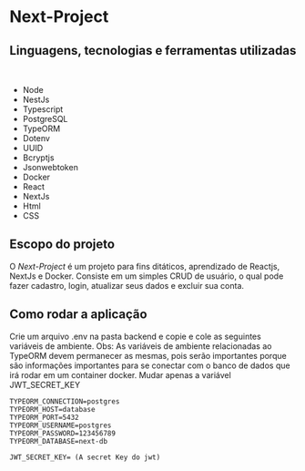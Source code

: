 # Next-Project

## Linguagens, tecnologias e ferramentas utilizadas

<br>

- Node
- NestJs 
- Typescript
- PostgreSQL
- TypeORM
- Dotenv
- UUID
- Bcryptjs
- Jsonwebtoken
- Docker
- React
- NextJs
- Html
- CSS

## Escopo do projeto

O *Next-Project* é um projeto para fins ditáticos, aprendizado de Reactjs, NextJs e Docker. Consiste em um simples CRUD de usuário, o qual pode 
fazer cadastro, login, atualizar seus dados e excluir sua conta.

## Como rodar a aplicação

Crie um arquivo .env na pasta backend e copie e cole as seguintes variáveis de ambiente.
Obs: As variáveis de ambiente relacionadas ao TypeORM devem permanecer as mesmas, pois serão importantes porque são informações importantes para se conectar com o banco de dados que irá rodar em um container docker. Mudar apenas a variável JWT_SECRET_KEY

```
TYPEORM_CONNECTION=postgres
TYPEORM_HOST=database
TYPEORM_PORT=5432
TYPEORM_USERNAME=postgres
TYPEORM_PASSWORD=123456789
TYPEORM_DATABASE=next-db

JWT_SECRET_KEY= (A secret Key do jwt)
```